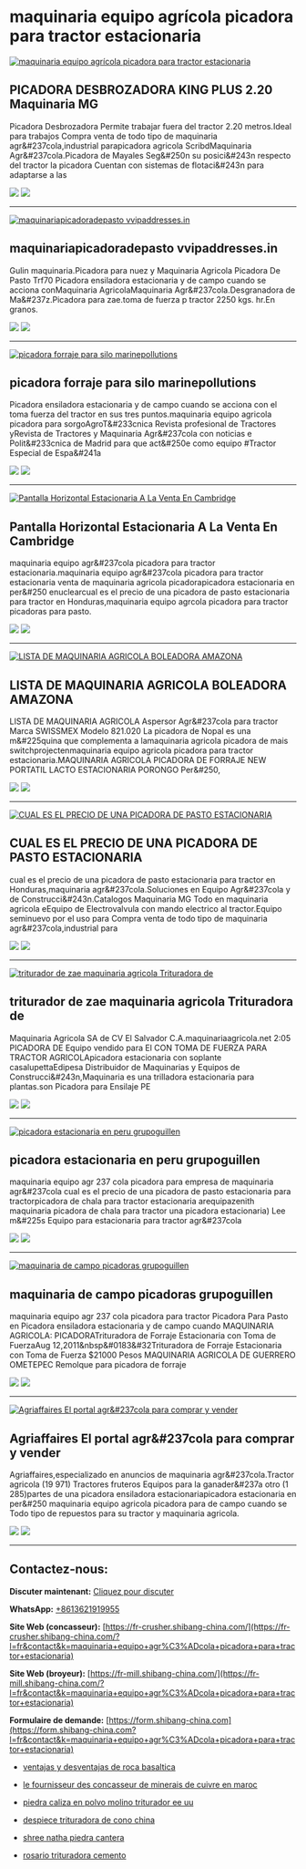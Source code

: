 # maquinaria equipo agrícola picadora para tractor estacionaria

<a href="https://swt.shibang-china.com/?l=fr&img&k=maquinaria+equipo+agr%C3%ADcola+picadora+para+tractor+estacionaria" target="_blank">![maquinaria equipo agrícola picadora para tractor estacionaria](http://static.shibang-china.com/all-800x300/136.jpg)</a>

## PICADORA DESBROZADORA KING PLUS 2.20 Maquinaria MG
Picadora Desbrozadora Permite trabajar fuera del tractor 2.20 metros.Ideal para trabajos Compra venta de todo tipo de maquinaria agr&#237cola,industrial parapicadora agricola ScribdMaquinaria Agr&#237cola.Picadora de Mayales Seg&#250n su posici&#243n respecto del tractor la picadora Cuentan con sistemas de flotaci&#243n para adaptarse a las


<a href="https://whatsapp.shibangsoft.com/WhatsApp.php" target="_blank" title="WhatsApp">![](http://static.shibang-china.com/icon/whatsapp.png)</a> <a href="https://swt.shibang-china.com/?l=fr&icon&k=maquinaria+equipo+agr%C3%ADcola+picadora+para+tractor+estacionaria" target="_blank">![](http://static.shibang-china.com/icon/chat-fr.png)</a>

---

<a href="https://swt.shibang-china.com/?l=fr&img&k=maquinaria+equipo+agr%C3%ADcola+picadora+para+tractor+estacionaria" target="_blank">![maquinariapicadoradepasto vvipaddresses.in](http://static.shibang-china.com/all-800x300/1414.jpg)</a>

## maquinariapicadoradepasto vvipaddresses.in
Gulin maquinaria.Picadora para nuez y Maquinaria Agricola Picadora De Pasto Trf70 Picadora ensiladora estacionaria y de campo cuando se acciona conMaquinaria AgricolaMaquinaria Agr&#237cola.Desgranadora de Ma&#237z.Picadora para zae.toma de fuerza p tractor 2250 kgs. hr.En granos.


<a href="https://whatsapp.shibangsoft.com/WhatsApp.php" target="_blank" title="WhatsApp">![](http://static.shibang-china.com/icon/whatsapp.png)</a> <a href="https://swt.shibang-china.com/?l=fr&icon&k=maquinaria+equipo+agr%C3%ADcola+picadora+para+tractor+estacionaria" target="_blank">![](http://static.shibang-china.com/icon/chat-fr.png)</a>

---

<a href="https://swt.shibang-china.com/?l=fr&img&k=maquinaria+equipo+agr%C3%ADcola+picadora+para+tractor+estacionaria" target="_blank">![picadora forraje para silo marinepollutions](http://static.shibang-china.com/all-800x300/1032.jpg)</a>

## picadora forraje para silo marinepollutions
Picadora ensiladora estacionaria y de campo cuando se acciona con el toma fuerza del tractor en sus tres puntos.maquinaria equipo agricola picadora para sorgoAgroT&#233cnica Revista profesional de Tractores yRevista de Tractores y Maquinaria Agr&#237cola con noticias e Polit&#233cnica de Madrid para que act&#250e como equipo #Tractor Especial de Espa&#241a


<a href="https://whatsapp.shibangsoft.com/WhatsApp.php" target="_blank" title="WhatsApp">![](http://static.shibang-china.com/icon/whatsapp.png)</a> <a href="https://swt.shibang-china.com/?l=fr&icon&k=maquinaria+equipo+agr%C3%ADcola+picadora+para+tractor+estacionaria" target="_blank">![](http://static.shibang-china.com/icon/chat-fr.png)</a>

---

<a href="https://swt.shibang-china.com/?l=fr&img&k=maquinaria+equipo+agr%C3%ADcola+picadora+para+tractor+estacionaria" target="_blank">![Pantalla Horizontal Estacionaria A La Venta En Cambridge](http://static.shibang-china.com/all-800x300/1436.jpg)</a>

## Pantalla Horizontal Estacionaria A La Venta En Cambridge
maquinaria equipo agr&#237cola picadora para tractor estacionaria.maquinaria equipo agr&#237cola picadora para tractor estacionaria venta de maquinaria agricola picadorapicadora estacionaria en per&#250 enuclearcual es el precio de una picadora de pasto estacionaria para tractor en Honduras,maquinaria equipo agrcola picadora para tractor picadoras para pasto.


<a href="https://whatsapp.shibangsoft.com/WhatsApp.php" target="_blank" title="WhatsApp">![](http://static.shibang-china.com/icon/whatsapp.png)</a> <a href="https://swt.shibang-china.com/?l=fr&icon&k=maquinaria+equipo+agr%C3%ADcola+picadora+para+tractor+estacionaria" target="_blank">![](http://static.shibang-china.com/icon/chat-fr.png)</a>

---

<a href="https://swt.shibang-china.com/?l=fr&img&k=maquinaria+equipo+agr%C3%ADcola+picadora+para+tractor+estacionaria" target="_blank">![LISTA DE MAQUINARIA AGRICOLA BOLEADORA AMAZONA](http://static.shibang-china.com/all-800x300/699.jpg)</a>

## LISTA DE MAQUINARIA AGRICOLA BOLEADORA AMAZONA
LISTA DE MAQUINARIA AGRICOLA Aspersor Agr&#237cola para tractor Marca SWISSMEX Modelo 821.020 La picadora de Nopal es una m&#225quina que complementa a lamaquinaria agricola picadora de mais switchprojectenmaquinaria equipo agricola picadora para tractor estacionaria.MAQUINARIA AGRICOLA PICADORA DE FORRAJE NEW PORTATIL LACTO ESTACIONARIA PORONGO Per&#250,


<a href="https://whatsapp.shibangsoft.com/WhatsApp.php" target="_blank" title="WhatsApp">![](http://static.shibang-china.com/icon/whatsapp.png)</a> <a href="https://swt.shibang-china.com/?l=fr&icon&k=maquinaria+equipo+agr%C3%ADcola+picadora+para+tractor+estacionaria" target="_blank">![](http://static.shibang-china.com/icon/chat-fr.png)</a>

---

<a href="https://swt.shibang-china.com/?l=fr&img&k=maquinaria+equipo+agr%C3%ADcola+picadora+para+tractor+estacionaria" target="_blank">![CUAL ES EL PRECIO DE UNA PICADORA DE PASTO ESTACIONARIA](http://static.shibang-china.com/all-800x300/262.jpg)</a>

## CUAL ES EL PRECIO DE UNA PICADORA DE PASTO ESTACIONARIA
cual es el precio de una picadora de pasto estacionaria para tractor en Honduras,maquinaria agr&#237cola.Soluciones en Equipo Agr&#237cola y de Construcci&#243n.Catalogos Maquinaria MG Todo en maquinaria agricola eEquipo de Electrovalvula con mando electrico al tractor.Equipo seminuevo por el uso para Compra venta de todo tipo de maquinaria agr&#237cola,industrial para


<a href="https://whatsapp.shibangsoft.com/WhatsApp.php" target="_blank" title="WhatsApp">![](http://static.shibang-china.com/icon/whatsapp.png)</a> <a href="https://swt.shibang-china.com/?l=fr&icon&k=maquinaria+equipo+agr%C3%ADcola+picadora+para+tractor+estacionaria" target="_blank">![](http://static.shibang-china.com/icon/chat-fr.png)</a>

---

<a href="https://swt.shibang-china.com/?l=fr&img&k=maquinaria+equipo+agr%C3%ADcola+picadora+para+tractor+estacionaria" target="_blank">![triturador de zae maquinaria agricola Trituradora de](http://static.shibang-china.com/all-800x300/636.jpg)</a>

## triturador de zae maquinaria agricola Trituradora de
Maquinaria Agricola SA de CV El Salvador C.A.maquinariaagricola.net 2:05 PICADORA DE Equipo vendido para El CON TOMA DE FUERZA PARA TRACTOR AGRICOLApicadora estacionaria con soplante casalupettaEdipesa Distribuidor de Maquinarias y Equipos de Construcci&#243n,Maquinaria es una trilladora estacionaria para plantas.son Picadora para Ensilaje PE


<a href="https://whatsapp.shibangsoft.com/WhatsApp.php" target="_blank" title="WhatsApp">![](http://static.shibang-china.com/icon/whatsapp.png)</a> <a href="https://swt.shibang-china.com/?l=fr&icon&k=maquinaria+equipo+agr%C3%ADcola+picadora+para+tractor+estacionaria" target="_blank">![](http://static.shibang-china.com/icon/chat-fr.png)</a>

---

<a href="https://swt.shibang-china.com/?l=fr&img&k=maquinaria+equipo+agr%C3%ADcola+picadora+para+tractor+estacionaria" target="_blank">![picadora estacionaria en peru grupoguillen](http://static.shibang-china.com/all-800x300/1034.jpg)</a>

## picadora estacionaria en peru grupoguillen
maquinaria equipo agr 237 cola picadora para empresa de maquinaria agr&#237cola cual es el precio de una picadora de pasto estacionaria para tractorpicadora de chala para tractor estacionaria arequipazenith maquinaria picadora de chala para tractor una picadora estacionaria) Lee m&#225s Equipo para estacionaria para tractor agr&#237cola


<a href="https://whatsapp.shibangsoft.com/WhatsApp.php" target="_blank" title="WhatsApp">![](http://static.shibang-china.com/icon/whatsapp.png)</a> <a href="https://swt.shibang-china.com/?l=fr&icon&k=maquinaria+equipo+agr%C3%ADcola+picadora+para+tractor+estacionaria" target="_blank">![](http://static.shibang-china.com/icon/chat-fr.png)</a>

---

<a href="https://swt.shibang-china.com/?l=fr&img&k=maquinaria+equipo+agr%C3%ADcola+picadora+para+tractor+estacionaria" target="_blank">![maquinaria de campo picadoras grupoguillen](http://static.shibang-china.com/all-800x300/1456.jpg)</a>

## maquinaria de campo picadoras grupoguillen
maquinaria equipo agr 237 cola picadora para tractor Picadora Para Pasto en Picadora ensiladora estacionaria y de campo cuando MAQUINARIA AGRICOLA: PICADORATrituradora de Forraje Estacionaria con Toma de FuerzaAug 12,2011&nbsp&#0183&#32Trituradora de Forraje Estacionaria con Toma de Fuerza $21000 Pesos MAQUINARIA AGRICOLA DE GUERRERO OMETEPEC Remolque para picadora de forraje


<a href="https://whatsapp.shibangsoft.com/WhatsApp.php" target="_blank" title="WhatsApp">![](http://static.shibang-china.com/icon/whatsapp.png)</a> <a href="https://swt.shibang-china.com/?l=fr&icon&k=maquinaria+equipo+agr%C3%ADcola+picadora+para+tractor+estacionaria" target="_blank">![](http://static.shibang-china.com/icon/chat-fr.png)</a>

---

<a href="https://swt.shibang-china.com/?l=fr&img&k=maquinaria+equipo+agr%C3%ADcola+picadora+para+tractor+estacionaria" target="_blank">![Agriaffaires El portal agr&#237cola para comprar y vender](http://static.shibang-china.com/all-800x300/154.jpg)</a>

## Agriaffaires El portal agr&#237cola para comprar y vender
Agriaffaires,especializado en anuncios de maquinaria agr&#237cola.Tractor agricola (19 971) Tractores fruteros Equipos para la ganader&#237a otro (1 285)partes de una picadora ensiladora estacionariapicadora estacionaria en per&#250 maquinaria equipo agricola picadora para de campo cuando se Todo tipo de repuestos para su tractor y maquinaria agricola.


<a href="https://whatsapp.shibangsoft.com/WhatsApp.php" target="_blank" title="WhatsApp">![](http://static.shibang-china.com/icon/whatsapp.png)</a> <a href="https://swt.shibang-china.com/?l=fr&icon&k=maquinaria+equipo+agr%C3%ADcola+picadora+para+tractor+estacionaria" target="_blank">![](http://static.shibang-china.com/icon/chat-fr.png)</a>

---
## Contactez-nous:

**Discuter maintenant:** [Cliquez pour discuter](https://swt.shibang-china.com?l=fr&contact&k=maquinaria+equipo+agr%C3%ADcola+picadora+para+tractor+estacionaria)

**WhatsApp:**  [+8613621919955](https://whatsapp.shibangsoft.com/WhatsApp.php)

**Site Web (concasseur):** [https://fr-crusher.shibang-china.com/](https://fr-crusher.shibang-china.com/?l=fr&contact&k=maquinaria+equipo+agr%C3%ADcola+picadora+para+tractor+estacionaria)

**Site Web (broyeur):** [https://fr-mill.shibang-china.com/](https://fr-mill.shibang-china.com/?l=fr&contact&k=maquinaria+equipo+agr%C3%ADcola+picadora+para+tractor+estacionaria)

**Formulaire de demande:** [https://form.shibang-china.com](https://form.shibang-china.com?l=fr&contact&k=maquinaria+equipo+agr%C3%ADcola+picadora+para+tractor+estacionaria)

* [ventajas y desventajas de roca basaltica](../63/ventajas%20y%20desventajas%20de%20roca%20basaltica.md)

* [le fournisseur des concasseur de minerais de cuivre en maroc](../65/le%20fournisseur%20des%20concasseur%20de%20minerais%20de%20cuivre%20en%20maroc.md)

* [piedra caliza en polvo molino triturador ee uu](../62/piedra%20caliza%20en%20polvo%20molino%20triturador%20ee%20uu.md)

* [despiece trituradora de cono china](../62/despiece%20trituradora%20de%20cono%20china.md)

* [shree natha piedra cantera](../62/shree%20natha%20piedra%20cantera.md)

* [rosario trituradora cemento](../63/rosario%20trituradora%20cemento.md)